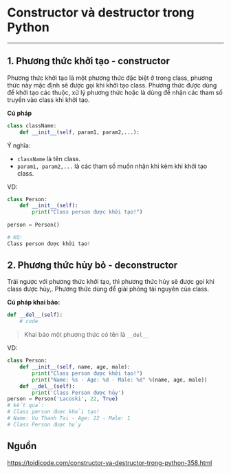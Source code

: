 # Constructor và destructor trong Python
---
## 1. Phương thức khởi tạo - constructor
Phương thức khởi tạo là một phương thức đặc biệt ở trong class, phương thức này mặc định sẽ được gọi khi khởi tạo class. Phương thức được dùng để khởi tạo các thuộc, xử lý phương thức hoặc là dùng để nhận các tham số truyền vào class khi khởi tạo.

__Cú pháp__
```python
class className:
    def __init__(self, param1, param2,...):
```

Ý nghĩa:
- `className` là tên class.
- `param1, param2,...` là các tham số muốn nhận khi kèm khi khởi tạo class.

VD:
```python
class Person:
    def __init__(self):
        print("Class person được khởi tạo!")
        
person = Person()

# KQ: 
Class person được khởi tạo!
```

## 2. Phương thức hủy bỏ - deconstructor
Trái ngược với phương thức khởi tạo, thì phương thức hủy sẽ được gọi khi class được hủy,. Phương thức dùng để giải phóng tài nguyên của class.

__Cú pháp khai báo:__
```python
def __del__(self):
    # code
```

> Khai báo một phương thức có tên là `__del__`

VD:
```python
class Person:
    def __init__(self, name, age, male):
        print("Class person được khởi tạo!")
        print("Name: %s - Age: %d - Male: %d" %(name, age, male))
    def __del__(self):
        print('Class Person được hủy')
person = Person('Lacoski', 22, True)
# kết quả: 
# Class person được khởi tạo!
# Name: Vu Thanh Tai - Age: 22 - Male: 1
# Class Person được hủy
```

## Nguồn
https://toidicode.com/constructor-va-destructor-trong-python-358.html